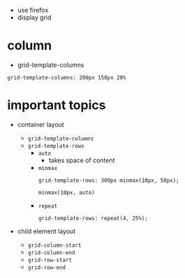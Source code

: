 - use firefox
- display grid

# column

- grid-template-columns

```
grid-template-columns: 200px 150px 20%
```

# important topics

- container layout

  - `grid-template-columns`
  - `grid-template-rows`
    - `auto`
      - takes space of content
    - `minmax`
      ```
      grid-template-rows: 300px minmax(10px, 50px);
      ```
      ```
      minmax(10px, auto)
      ```
    - `repeat`
      ```
      grid-template-rows: repeat(4, 25%);
      ```

- child element layout
  - `grid-column-start`
  - `grid-column-end`
  - `grid-row-start`
  - `grid-row-end`
